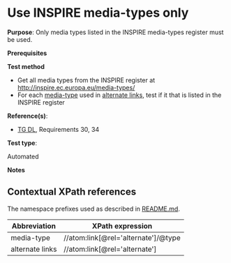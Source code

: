 # Use INSPIRE media-types only

**Purpose**: Only media types listed in the INSPIRE media-types register must be used.

**Prerequisites**

**Test method**

* Get all media types from the INSPIRE register at http://inspire.ec.europa.eu/media-types/
* For each [media-type](#mediatypes) used in [alternate links](#alternatelinks), test if it that is listed in the INSPIRE register

**Reference(s)**:

* [TG DL](http://inspire.ec.europa.eu/id/ats/download-service/3.1/atom-pre-defined/README#ref_TG_DL), Requirements 30, 34

**Test type**:

Automated

**Notes**

## Contextual XPath references

The namespace prefixes used as described in [README.md](http://inspire.ec.europa.eu/id/ats/download-service/3.1/atom-pre-defined/README#namespaces).

Abbreviation                                               |  XPath expression
---------------------------------------------------------- | -------------------------------------------------------------------------
media-type <a name="mediatype"></a> | //atom:link[@rel='alternate']/@type
alternate links <a name="alternatelinks"></a> | //atom:link[@rel='alternate']
